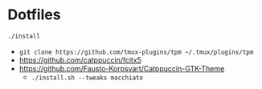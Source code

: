 # Dotfiles

```sh
./install
```

- `git clone https://github.com/tmux-plugins/tpm ~/.tmux/plugins/tpm`
- https://github.com/catppuccin/fcitx5
- https://github.com/Fausto-Korpsvart/Catppuccin-GTK-Theme
  - `./install.sh --tweaks macchiato`
